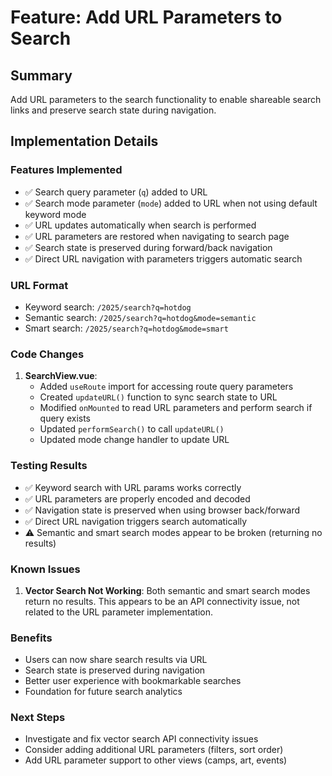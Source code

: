 # Feature: Add URL Parameters to Search

## Summary
Add URL parameters to the search functionality to enable shareable search links and preserve search state during navigation.

## Implementation Details

### Features Implemented
- ✅ Search query parameter (`q`) added to URL
- ✅ Search mode parameter (`mode`) added to URL when not using default keyword mode
- ✅ URL updates automatically when search is performed
- ✅ URL parameters are restored when navigating to search page
- ✅ Search state is preserved during forward/back navigation
- ✅ Direct URL navigation with parameters triggers automatic search

### URL Format
- Keyword search: `/2025/search?q=hotdog`
- Semantic search: `/2025/search?q=hotdog&mode=semantic`
- Smart search: `/2025/search?q=hotdog&mode=smart`

### Code Changes
1. **SearchView.vue**:
   - Added `useRoute` import for accessing route query parameters
   - Created `updateURL()` function to sync search state to URL
   - Modified `onMounted` to read URL parameters and perform search if query exists
   - Updated `performSearch()` to call `updateURL()` 
   - Updated mode change handler to update URL

### Testing Results
- ✅ Keyword search with URL params works correctly
- ✅ URL parameters are properly encoded and decoded
- ✅ Navigation state is preserved when using browser back/forward
- ✅ Direct URL navigation triggers search automatically
- ⚠️ Semantic and smart search modes appear to be broken (returning no results)

### Known Issues
1. **Vector Search Not Working**: Both semantic and smart search modes return no results. This appears to be an API connectivity issue, not related to the URL parameter implementation.

### Benefits
- Users can now share search results via URL
- Search state is preserved during navigation
- Better user experience with bookmarkable searches
- Foundation for future search analytics

### Next Steps
- Investigate and fix vector search API connectivity issues
- Consider adding additional URL parameters (filters, sort order)
- Add URL parameter support to other views (camps, art, events)